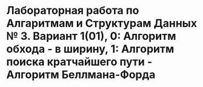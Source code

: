 # Лабораторная работа по Алгаритмам и Структурам Данных № 3. Вариант 1(01), 0: Алгоритм обхода - в ширину, 1: Алгоритм поиска кратчайшего пути - Алгоритм Беллмана-Форда
